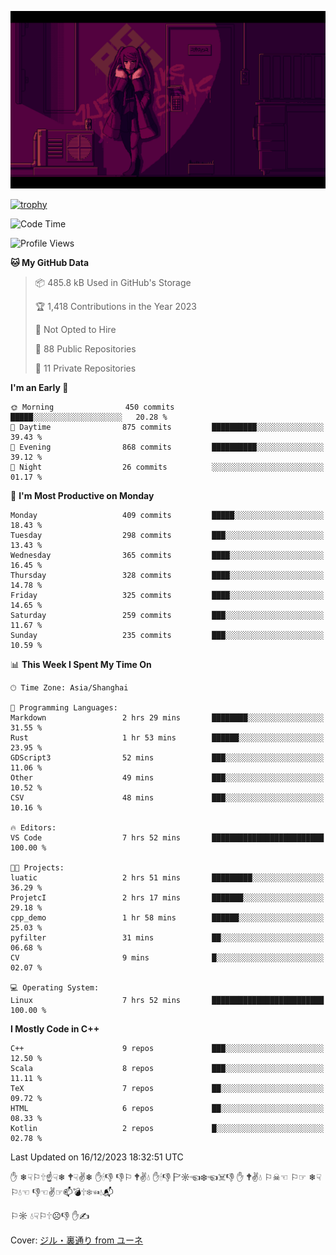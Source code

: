 ![](imgs/main.png)

[![trophy](https://github-profile-trophy.vercel.app/?username=NeilKleistGao&theme=dracula)](https://github.com/ryo-ma/github-profile-trophy)

<!--START_SECTION:waka-->
![Code Time](http://img.shields.io/badge/Code%20Time-459%20hrs%2010%20mins-blue)

![Profile Views](http://img.shields.io/badge/Profile%20Views-0-blue)

**🐱 My GitHub Data** 

> 📦 485.8 kB Used in GitHub's Storage 
 > 
> 🏆 1,418 Contributions in the Year 2023
 > 
> 🚫 Not Opted to Hire
 > 
> 📜 88 Public Repositories 
 > 
> 🔑 11 Private Repositories 
 > 
**I'm an Early 🐤** 

```text
🌞 Morning                450 commits         █████░░░░░░░░░░░░░░░░░░░░   20.28 % 
🌆 Daytime                875 commits         ██████████░░░░░░░░░░░░░░░   39.43 % 
🌃 Evening                868 commits         ██████████░░░░░░░░░░░░░░░   39.12 % 
🌙 Night                  26 commits          ░░░░░░░░░░░░░░░░░░░░░░░░░   01.17 % 
```
📅 **I'm Most Productive on Monday** 

```text
Monday                   409 commits         █████░░░░░░░░░░░░░░░░░░░░   18.43 % 
Tuesday                  298 commits         ███░░░░░░░░░░░░░░░░░░░░░░   13.43 % 
Wednesday                365 commits         ████░░░░░░░░░░░░░░░░░░░░░   16.45 % 
Thursday                 328 commits         ████░░░░░░░░░░░░░░░░░░░░░   14.78 % 
Friday                   325 commits         ████░░░░░░░░░░░░░░░░░░░░░   14.65 % 
Saturday                 259 commits         ███░░░░░░░░░░░░░░░░░░░░░░   11.67 % 
Sunday                   235 commits         ███░░░░░░░░░░░░░░░░░░░░░░   10.59 % 
```


📊 **This Week I Spent My Time On** 

```text
🕑︎ Time Zone: Asia/Shanghai

💬 Programming Languages: 
Markdown                 2 hrs 29 mins       ████████░░░░░░░░░░░░░░░░░   31.55 % 
Rust                     1 hr 53 mins        ██████░░░░░░░░░░░░░░░░░░░   23.95 % 
GDScript3                52 mins             ███░░░░░░░░░░░░░░░░░░░░░░   11.06 % 
Other                    49 mins             ███░░░░░░░░░░░░░░░░░░░░░░   10.52 % 
CSV                      48 mins             ███░░░░░░░░░░░░░░░░░░░░░░   10.16 % 

🔥 Editors: 
VS Code                  7 hrs 52 mins       █████████████████████████   100.00 % 

🐱‍💻 Projects: 
luatic                   2 hrs 51 mins       █████████░░░░░░░░░░░░░░░░   36.29 % 
ProjetcI                 2 hrs 17 mins       ███████░░░░░░░░░░░░░░░░░░   29.18 % 
cpp_demo                 1 hr 58 mins        ██████░░░░░░░░░░░░░░░░░░░   25.03 % 
pyfilter                 31 mins             ██░░░░░░░░░░░░░░░░░░░░░░░   06.68 % 
CV                       9 mins              █░░░░░░░░░░░░░░░░░░░░░░░░   02.07 % 

💻 Operating System: 
Linux                    7 hrs 52 mins       █████████████████████████   100.00 % 
```

**I Mostly Code in C++** 

```text
C++                      9 repos             ███░░░░░░░░░░░░░░░░░░░░░░   12.50 % 
Scala                    8 repos             ███░░░░░░░░░░░░░░░░░░░░░░   11.11 % 
TeX                      7 repos             ██░░░░░░░░░░░░░░░░░░░░░░░   09.72 % 
HTML                     6 repos             ██░░░░░░░░░░░░░░░░░░░░░░░   08.33 % 
Kotlin                   2 repos             █░░░░░░░░░░░░░░░░░░░░░░░░   02.78 % 
```




 Last Updated on 16/12/2023 18:32:51 UTC
<!--END_SECTION:waka-->

✋ ❄☟⚐🕆☝☟❄ 🕈☟✌❄ ✋🕯👎 👎⚐ 🕈✌💧 ✋🕯👎 🏱☼☜❄☜☠👎 ✋ 🕈✌💧 ⚐☠☜ ⚐☞ ❄☟⚐💧☜ 👎☜✌☞📫💣🕆❄☜💧📬

⚐☼ 💧☟⚐🕆☹👎 ✋✍

Cover: [ジル・裏通り from ユーネ](https://www.pixiv.net/artworks/62127066)
